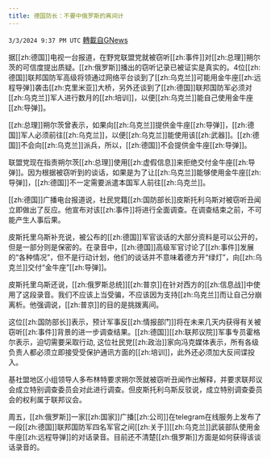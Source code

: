 ```yaml
---
title: 德国防长：不要中俄罗斯的离间计
---
```

`3/3/2024 9:37 PM UTC` [轉載自GNews](https://gnews.org/articles/2361568)

据[[zh:德国]]电视一台报道，在野党联盟党就被窃听[[zh:事件]]对[[zh:总理]]朔尔茨的可信度提出质疑。[[zh:俄罗斯]]播出的窃听记录已被证实是真实的。4位[[zh:德国]]联邦国防军高级将领通过网络平台谈到了[[zh:乌克兰]]可能用金牛座[[zh:远程导弹]]袭击[[zh:克里米亚]]大桥，另外还谈到了[[zh:德国]]联邦国防军必须对[[zh:乌克兰]]军人进行数月的[[zh:培训]]，以便[[zh:乌克兰]]能自己使用金牛座[[zh:导弹]]。

[[zh:总理]]朔尔茨曾表示，如果向[[zh:乌克兰]]提供金牛座[[zh:导弹]]，[[zh:德国]]军人必须前往[[zh:乌克兰]]，以便[[zh:乌克兰]]能使用该[[zh:武器]]。[[zh:德国]]不会向[[zh:乌克兰]]派兵，所以，[[zh:德国]]不会提供金牛座[[zh:导弹]]。

联盟党现在指责朔尔茨[[zh:总理]]使用[[zh:虚假信息]]来拒绝交付金牛座[[zh:导弹]]。因为根据被窃听到的谈话，如果是为了让[[zh:乌克兰]]能够使用金牛座[[zh:导弹]]，[[zh:德国]]不一定需要派遣本国军人前往[[zh:乌克兰]]。

[[zh:德国]]广播电台报道说，社民党籍[[zh:国防部长]]皮斯托利乌斯对被窃听丑闻立即做出了反应。他宣布对该[[zh:事件]]将进行全面调查。在调查结束之前，不可能产生人事后果。

皮斯托里乌斯补充说，被公布的[[zh:德国]]军官谈话的大部分资料是可以公开的，但是一部分则是保密的。在录音中，[[zh:德国]]高级军官讨论了[[zh:事件]]发展的“各种情况”，但不是行动计划，他们的谈话并不意味着德方开“绿灯”，向[[zh:乌克兰]]交付“金牛座”[[zh:导弹]]。

皮斯托里乌斯还说，[[zh:俄罗斯总统]][[zh:普京]]在针对西方的[[zh:信息战]]中使用了这段录音。我们不应该上当受骗，不应该因为支持[[zh:乌克兰]]而让自己分崩离析。他强调说，[[zh:普京]]的目的是挑拨离间。

这位[[zh:国防部长]]表示，预计军事反[[zh:情报部门]]将在未来几天内获得有关被窃听[[zh:事件]]背景的进一步调查结果。[[zh:德国]][[zh:联邦议院]]军事专员霍格尔表示，迫切需要采取行动, 这位社民党[[zh:政治]]家向冯克媒体表示，所有各级负责人都必须立即接受受保护通讯方面的[[zh:培训]]，此外还必须加大反间谍投入。

基社盟地区小组领导人多布林特要求朔尔茨就被窃听丑闻作出解释，并要求联邦议会成立特别调查委员会对此进行调查。但皮斯托利乌斯反驳说，成立特别调查委员会的权利属于联邦议会。

周五，[[zh:俄罗斯]]一家[[zh:国家]]广播[[zh:公司]]在telegram在线服务上发布了一段[[zh:德国]]联邦国防军四名军官之间[[zh:关于]][[zh:乌克兰]]武装部队使用金牛座[[zh:远程导弹]]的对话录音。目前还不清楚[[zh:俄罗斯]]方面是如何获得该谈话录音的。
